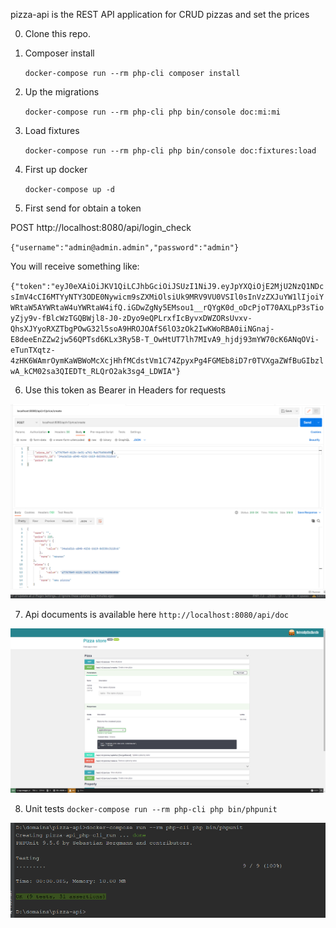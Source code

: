 pizza-api is the REST API application for CRUD pizzas and set the prices

0. Clone this repo.
   
1. Composer install

   `docker-compose run --rm php-cli composer install`

2. Up the migrations

   `docker-compose run --rm php-cli php bin/console doc:mi:mi`

3. Load fixtures

   `docker-compose run --rm php-cli php bin/console doc:fixtures:load`

4. First up docker

   `docker-compose up -d`
   
5. First send for obtain a token

POST http://localhost:8080/api/login_check 

`{"username":"admin@admin.admin","password":"admin"}`

You will receive something like:

`{"token":"eyJ0eXAiOiJKV1QiLCJhbGciOiJSUzI1NiJ9.eyJpYXQiOjE2MjU2NzQ1NDcsImV4cCI6MTYyNTY3ODE0Nywicm9sZXMiOlsiUk9MRV9VU0VSIl0sInVzZXJuYW1lIjoiYWRtaW5AYWRtaW4uYWRtaW4ifQ.iGDwZgNy5EMsou1__rQYgK0d_oDcPjoT70AXLpP3sTioyZjy9v-fBlcWzTGQBWjl8-J0-zDyo9eQPLrxfIcByvxDWZORsUvxv-QhsXJYyoRXZTbgPOwG32l5soA9HROJOAfS6lO3zOk2IwKWoRBA0iiNGnaj-E8deeEnZZw2jw56QPTsd6KLx3Ry5B-T_OwHtUT7lh7MIvA9_hjdj93mYW70cK6ANqOVi-eTunTXqtz-4zHK6WAmrOymKaWBWoMcXcjHhfMCdstVm1C74ZpyxPg4FGMEb8iD7r0TVXgaZWfBuGIbzlwA_kCM02sa3QIEDTt_RLQrO2ak3sg4_LDWIA"}`

6. Use this token as Bearer in Headers for requests

![img_1.png](img_1.png)

7. Api documents is available here `http://localhost:8080/api/doc`

![img_3.png](img_3.png)

8. Unit tests `docker-compose run --rm php-cli php bin/phpunit`

![img_2.png](img_2.png)
